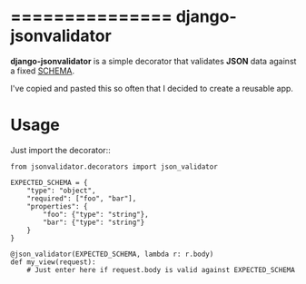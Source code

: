 ===============
django-jsonvalidator
===============

**django-jsonvalidator** is a simple decorator that validates **JSON** data against
a fixed [SCHEMA](http://json-schema.org/).

I've copied and pasted this so often that I decided to create a reusable app.


Usage
=====

Just import the decorator::

    from jsonvalidator.decorators import json_validator

    EXPECTED_SCHEMA = {
        "type": "object",
        "required": ["foo", "bar"],
        "properties": {
            "foo": {"type": "string"},
            "bar": {"type": "string"}
        }
    }

    @json_validator(EXPECTED_SCHEMA, lambda r: r.body)
    def my_view(request):
        # Just enter here if request.body is valid against EXPECTED_SCHEMA



